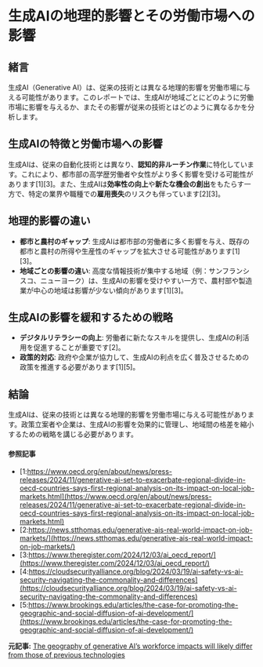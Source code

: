 # 生成AIの地理的影響とその労働市場への影響

## 緒言

生成AI（Generative AI）は、従来の技術とは異なる地理的影響を労働市場に与える可能性があります。このレポートでは、生成AIが地域ごとにどのように労働市場に影響を与えるか、またその影響が従来の技術とはどのように異なるかを分析します。

## 生成AIの特徴と労働市場への影響

生成AIは、従来の自動化技術とは異なり、**認知的非ルーチン作業**に特化しています。これにより、都市部の高学歴労働者や女性がより多く影響を受ける可能性があります[1][3]。また、生成AIは**効率性の向上**や**新たな機会の創出**をもたらす一方で、特定の業界や職種での**雇用喪失**のリスクも伴っています[2][3]。

## 地理的影響の違い

- **都市と農村のギャップ**: 生成AIは都市部の労働者に多く影響を与え、既存の都市と農村の所得や生産性のギャップを拡大させる可能性があります[1][3]。
- **地域ごとの影響の違い**: 高度な情報技術が集中する地域（例：サンフランシスコ、ニューヨーク）は、生成AIの影響を受けやすい一方で、農村部や製造業が中心の地域は影響が少ない傾向があります[1][3]。

## 生成AIの影響を緩和するための戦略

- **デジタルリテラシーの向上**: 労働者に新たなスキルを提供し、生成AIの利活用を促進することが重要です[2]。
- **政策的対応**: 政府や企業が協力して、生成AIの利点を広く普及させるための政策を推進する必要があります[1][5]。

## 結論

生成AIは、従来の技術とは異なる地理的影響を労働市場に与える可能性があります。政策立案者や企業は、生成AIの影響を効果的に管理し、地域間の格差を縮小するための戦略を講じる必要があります。

#### 参照記事
- [1:https://www.oecd.org/en/about/news/press-releases/2024/11/generative-ai-set-to-exacerbate-regional-divide-in-oecd-countries-says-first-regional-analysis-on-its-impact-on-local-job-markets.html](https://www.oecd.org/en/about/news/press-releases/2024/11/generative-ai-set-to-exacerbate-regional-divide-in-oecd-countries-says-first-regional-analysis-on-its-impact-on-local-job-markets.html)
- [2:https://news.stthomas.edu/generative-ais-real-world-impact-on-job-markets/](https://news.stthomas.edu/generative-ais-real-world-impact-on-job-markets/)
- [3:https://www.theregister.com/2024/12/03/ai_oecd_report/](https://www.theregister.com/2024/12/03/ai_oecd_report/)
- [4:https://cloudsecurityalliance.org/blog/2024/03/19/ai-safety-vs-ai-security-navigating-the-commonality-and-differences](https://cloudsecurityalliance.org/blog/2024/03/19/ai-safety-vs-ai-security-navigating-the-commonality-and-differences)
- [5:https://www.brookings.edu/articles/the-case-for-promoting-the-geographic-and-social-diffusion-of-ai-development/](https://www.brookings.edu/articles/the-case-for-promoting-the-geographic-and-social-diffusion-of-ai-development/)


**元記事:** [The geography of generative AI’s workforce impacts will likely differ from those of previous technologies](https://www.brookings.edu/articles/the-geography-of-generative-ais-workforce-impacts-will-likely-differ-from-those-of-previous-technologies/)